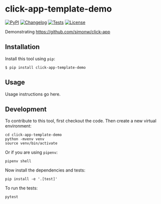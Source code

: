 # click-app-template-demo

[![PyPI](https://img.shields.io/pypi/v/click-app-template-demo.svg)](https://pypi.org/project/click-app-template-demo/)
[![Changelog](https://img.shields.io/github/v/release/simonw/click-app-template-demo?include_prereleases&label=changelog)](https://github.com/simonw/click-app-template-demo/releases)
[![Tests](https://github.com/simonw/click-app-template-demo/workflows/Test/badge.svg)](https://github.com/simonw/click-app-template-demo/actions?query=workflow%3ATest)
[![License](https://img.shields.io/badge/license-Apache%202.0-blue.svg)](https://github.com/simonw/click-app-template-demo/blob/master/LICENSE)

Demonstrating https://github.com/simonw/click-app

## Installation

Install this tool using `pip`:

    $ pip install click-app-template-demo

## Usage

Usage instructions go here.

## Development

To contribute to this tool, first checkout the code. Then create a new virtual environment:

    cd click-app-template-demo
    python -mvenv venv
    source venv/bin/activate

Or if you are using `pipenv`:

    pipenv shell

Now install the dependencies and tests:

    pip install -e '.[test]'

To run the tests:

    pytest
